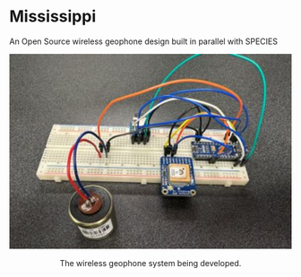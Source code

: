 # Mississippi

An Open Source wireless geophone design built in parallel with SPECIES

<p align="center">
<img src="media/system.JPG" alt="drawing" width="600"/>
</p>
<p align="center">
The wireless geophone system being developed.
</p>


